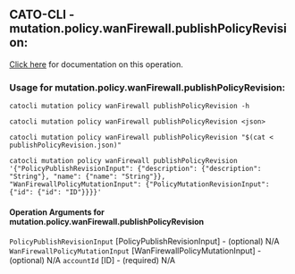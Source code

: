 
## CATO-CLI - mutation.policy.wanFirewall.publishPolicyRevision:
[Click here](https://api.catonetworks.com/documentation/#mutation-publishPolicyRevision) for documentation on this operation.

### Usage for mutation.policy.wanFirewall.publishPolicyRevision:

`catocli mutation policy wanFirewall publishPolicyRevision -h`

`catocli mutation policy wanFirewall publishPolicyRevision <json>`

`catocli mutation policy wanFirewall publishPolicyRevision "$(cat < publishPolicyRevision.json)"`

`catocli mutation policy wanFirewall publishPolicyRevision '{"PolicyPublishRevisionInput": {"description": {"description": "String"}, "name": {"name": "String"}}, "WanFirewallPolicyMutationInput": {"PolicyMutationRevisionInput": {"id": {"id": "ID"}}}}'`

#### Operation Arguments for mutation.policy.wanFirewall.publishPolicyRevision ####
`PolicyPublishRevisionInput` [PolicyPublishRevisionInput] - (optional) N/A 
`WanFirewallPolicyMutationInput` [WanFirewallPolicyMutationInput] - (optional) N/A 
`accountId` [ID] - (required) N/A 
